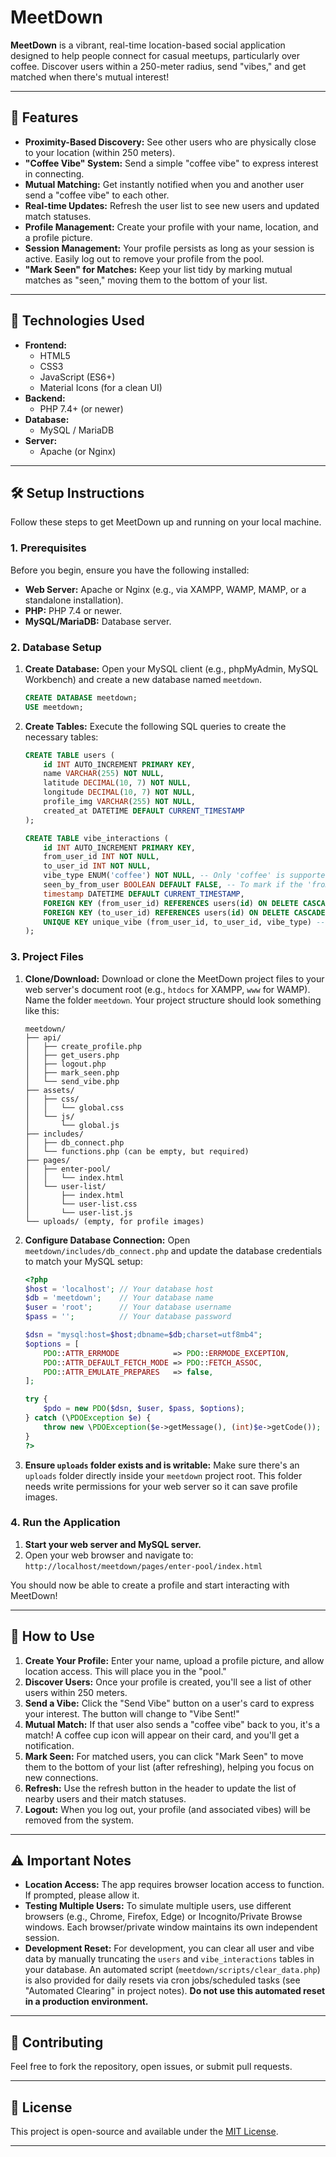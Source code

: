 # MeetDown

**MeetDown** is a vibrant, real-time location-based social application designed to help people connect for casual meetups, particularly over coffee. Discover users within a 250-meter radius, send "vibes," and get matched when there's mutual interest\!

-----

## 🌟 Features

  * **Proximity-Based Discovery:** See other users who are physically close to your location (within 250 meters).
  * **"Coffee Vibe" System:** Send a simple "coffee vibe" to express interest in connecting.
  * **Mutual Matching:** Get instantly notified when you and another user send a "coffee vibe" to each other.
  * **Real-time Updates:** Refresh the user list to see new users and updated match statuses.
  * **Profile Management:** Create your profile with your name, location, and a profile picture.
  * **Session Management:** Your profile persists as long as your session is active. Easily log out to remove your profile from the pool.
  * **"Mark Seen" for Matches:** Keep your list tidy by marking mutual matches as "seen," moving them to the bottom of your list.

-----

## 🚀 Technologies Used

  * **Frontend:**
      * HTML5
      * CSS3
      * JavaScript (ES6+)
      * Material Icons (for a clean UI)
  * **Backend:**
      * PHP 7.4+ (or newer)
  * **Database:**
      * MySQL / MariaDB
  * **Server:**
      * Apache (or Nginx)

-----

## 🛠️ Setup Instructions

Follow these steps to get MeetDown up and running on your local machine.

### 1\. Prerequisites

Before you begin, ensure you have the following installed:

  * **Web Server:** Apache or Nginx (e.g., via XAMPP, WAMP, MAMP, or a standalone installation).
  * **PHP:** PHP 7.4 or newer.
  * **MySQL/MariaDB:** Database server.

### 2\. Database Setup

1.  **Create Database:**
    Open your MySQL client (e.g., phpMyAdmin, MySQL Workbench) and create a new database named `meetdown`.

    ```sql
    CREATE DATABASE meetdown;
    USE meetdown;
    ```

2.  **Create Tables:**
    Execute the following SQL queries to create the necessary tables:

    ```sql
    CREATE TABLE users (
        id INT AUTO_INCREMENT PRIMARY KEY,
        name VARCHAR(255) NOT NULL,
        latitude DECIMAL(10, 7) NOT NULL,
        longitude DECIMAL(10, 7) NOT NULL,
        profile_img VARCHAR(255) NOT NULL,
        created_at DATETIME DEFAULT CURRENT_TIMESTAMP
    );

    CREATE TABLE vibe_interactions (
        id INT AUTO_INCREMENT PRIMARY KEY,
        from_user_id INT NOT NULL,
        to_user_id INT NOT NULL,
        vibe_type ENUM('coffee') NOT NULL, -- Only 'coffee' is supported
        seen_by_from_user BOOLEAN DEFAULT FALSE, -- To mark if the 'from_user' has seen the match
        timestamp DATETIME DEFAULT CURRENT_TIMESTAMP,
        FOREIGN KEY (from_user_id) REFERENCES users(id) ON DELETE CASCADE,
        FOREIGN KEY (to_user_id) REFERENCES users(id) ON DELETE CASCADE,
        UNIQUE KEY unique_vibe (from_user_id, to_user_id, vibe_type) -- Prevents duplicate vibes of the same type
    );
    ```

### 3\. Project Files

1.  **Clone/Download:**
    Download or clone the MeetDown project files to your web server's document root (e.g., `htdocs` for XAMPP, `www` for WAMP). Name the folder `meetdown`.
    Your project structure should look something like this:

    ```
    meetdown/
    ├── api/
    │   ├── create_profile.php
    │   ├── get_users.php
    │   ├── logout.php
    │   ├── mark_seen.php
    │   └── send_vibe.php
    ├── assets/
    │   ├── css/
    │   │   └── global.css
    │   └── js/
    │       └── global.js
    ├── includes/
    │   ├── db_connect.php
    │   └── functions.php (can be empty, but required)
    ├── pages/
    │   ├── enter-pool/
    │   │   └── index.html
    │   └── user-list/
    │       ├── index.html
    │       └── user-list.css
    │       └── user-list.js
    └── uploads/ (empty, for profile images)
    ```

2.  **Configure Database Connection:**
    Open `meetdown/includes/db_connect.php` and update the database credentials to match your MySQL setup:

    ```php
    <?php
    $host = 'localhost'; // Your database host
    $db = 'meetdown';    // Your database name
    $user = 'root';      // Your database username
    $pass = '';          // Your database password

    $dsn = "mysql:host=$host;dbname=$db;charset=utf8mb4";
    $options = [
        PDO::ATTR_ERRMODE            => PDO::ERRMODE_EXCEPTION,
        PDO::ATTR_DEFAULT_FETCH_MODE => PDO::FETCH_ASSOC,
        PDO::ATTR_EMULATE_PREPARES   => false,
    ];

    try {
        $pdo = new PDO($dsn, $user, $pass, $options);
    } catch (\PDOException $e) {
        throw new \PDOException($e->getMessage(), (int)$e->getCode());
    }
    ?>
    ```

3.  **Ensure `uploads` folder exists and is writable:**
    Make sure there's an `uploads` folder directly inside your `meetdown` project root. This folder needs write permissions for your web server so it can save profile images.

### 4\. Run the Application

1.  **Start your web server and MySQL server.**
2.  Open your web browser and navigate to:
    `http://localhost/meetdown/pages/enter-pool/index.html`

You should now be able to create a profile and start interacting with MeetDown\!

-----

## 🏃 How to Use

1.  **Create Your Profile:** Enter your name, upload a profile picture, and allow location access. This will place you in the "pool."
2.  **Discover Users:** Once your profile is created, you'll see a list of other users within 250 meters.
3.  **Send a Vibe:** Click the "Send Vibe" button on a user's card to express your interest. The button will change to "Vibe Sent\!"
4.  **Mutual Match:** If that user also sends a "coffee vibe" back to you, it's a match\! A coffee cup icon will appear on their card, and you'll get a notification.
5.  **Mark Seen:** For matched users, you can click "Mark Seen" to move them to the bottom of your list (after refreshing), helping you focus on new connections.
6.  **Refresh:** Use the refresh button in the header to update the list of nearby users and their match statuses.
7.  **Logout:** When you log out, your profile (and associated vibes) will be removed from the system.

-----

## ⚠️ Important Notes

  * **Location Access:** The app requires browser location access to function. If prompted, please allow it.
  * **Testing Multiple Users:** To simulate multiple users, use different browsers (e.g., Chrome, Firefox, Edge) or Incognito/Private Browse windows. Each browser/private window maintains its own independent session.
  * **Development Reset:** For development, you can clear all user and vibe data by manually truncating the `users` and `vibe_interactions` tables in your database. An automated script (`meetdown/scripts/clear_data.php`) is also provided for daily resets via cron jobs/scheduled tasks (see "Automated Clearing" in project notes). **Do not use this automated reset in a production environment.**

-----

## 🤝 Contributing

Feel free to fork the repository, open issues, or submit pull requests.

-----

## 📄 License

This project is open-source and available under the [MIT License](https://opensource.org/licenses/MIT).

-----